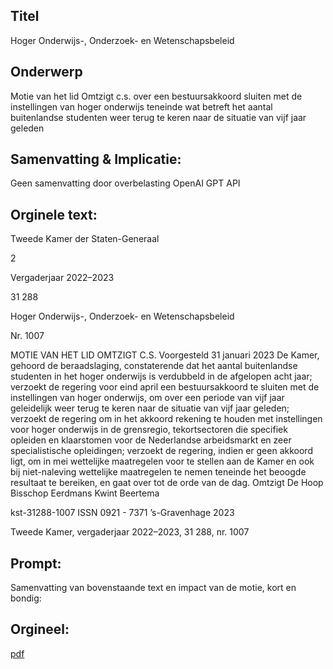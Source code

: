 ## Titel
Hoger Onderwijs-, Onderzoek- en Wetenschapsbeleid
## Onderwerp
Motie van het lid Omtzigt c.s. over een bestuursakkoord sluiten met de instellingen van hoger onderwijs teneinde wat betreft het aantal buitenlandse studenten weer terug te keren naar de situatie van vijf jaar geleden 
## Samenvatting & Implicatie:
Geen samenvatting door overbelasting OpenAI GPT API
## Orginele text:


Tweede Kamer der Staten-Generaal

2

Vergaderjaar 2022–2023

31 288

Hoger Onderwijs-, Onderzoek- en
Wetenschapsbeleid

Nr. 1007

MOTIE VAN HET LID OMTZIGT C.S.
Voorgesteld 31 januari 2023
De Kamer,
gehoord de beraadslaging,
constaterende dat het aantal buitenlandse studenten in het hoger
onderwijs is verdubbeld in de afgelopen acht jaar;
verzoekt de regering voor eind april een bestuursakkoord te sluiten met de
instellingen van hoger onderwijs, om over een periode van vijf jaar
geleidelijk weer terug te keren naar de situatie van vijf jaar geleden;
verzoekt de regering om in het akkoord rekening te houden met instellingen voor hoger onderwijs in de grensregio, tekortsectoren die specifiek
opleiden en klaarstomen voor de Nederlandse arbeidsmarkt en zeer
specialistische opleidingen;
verzoekt de regering, indien er geen akkoord ligt, om in mei wettelijke
maatregelen voor te stellen aan de Kamer en ook bij niet-naleving
wettelijke maatregelen te nemen teneinde het beoogde resultaat te
bereiken,
en gaat over tot de orde van de dag.
Omtzigt
De Hoop
Bisschop
Eerdmans
Kwint
Beertema

kst-31288-1007
ISSN 0921 - 7371
’s-Gravenhage 2023

Tweede Kamer, vergaderjaar 2022–2023, 31 288, nr. 1007


## Prompt:
Samenvatting van bovenstaande text en impact van de motie, kort en bondig:

## Orgineel:
[pdf](https://gegevensmagazijn.tweedekamer.nl/OData/v4/2.0/Document(c77c6bc0-104e-4e2b-b8f9-d92ddd11029c)/resource)
